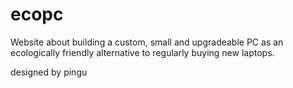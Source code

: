 # ecopc
Website about building a custom, small and upgradeable PC as an ecologically friendly alternative to regularly buying new laptops.

designed by pingu
